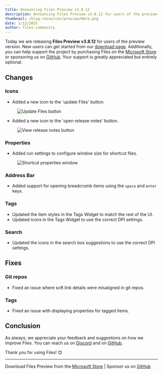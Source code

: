 ```yaml
---
title: Announcing Files Preview v3.8.12
description: Announcing Files Preview v3.8.12 for users of the preview version.
thumbnail: /blog-resources/preview/Hero.png
date: 1/12/2025
author: files-community
---
```


Today we are releasing **Files Preview v3.8.12** for users of the preview version. New users can get started from our [download page](/download/). Additionally, you can help support the project by purchasing Files on the [Microsoft Store](ms-windows-store://pdp/?ProductId=9NSQD9PKV3SS&cid=FilesWebsite) or sponsoring us on [GitHub](https://github.com/sponsors/yaira2). Your support is greatly appreciated but entirely optional.

## Changes

### Icons

- Added a new icon to the 'update Files' button.

<figure>
    <img src="/blog-resources/v3-8-12/UpdateFilesIcon.png" alt="Update Files button" />
</figure>

- Added a new icon to the 'open release notes' button.

<figure>
    <img src="/blog-resources/v3-8-12/ReleaseNotesIcon.png" alt="View release notes button" />
</figure>

### Properties

- Added run settings to configure window size for shortcut files.

<figure>
    <img src="/blog-resources/v3-8-12/ShortcutWindowArgs.png" alt="Shortcut properties window" />
</figure>

### Address Bar

- Added support for opening breadcrumb items using the `space` and `enter` keys.

### Tags

- Updated the item styles in the Tags Widget to match the rest of the UI.
- Updated icons in the Tags Widget to use the correct DPI settings.

### Search

- Updated the icons in the search box suggestions to use the correct DPI settings.

## Fixes

### Git repos

- Fixed an issue where soft link details were misaligned in git repos.

### Tags

- Fixed an issue with displaying properties for tagged items.

## Conclusion

As always, we appreciate your feedback and suggestions on how we improve Files. You can reach us on [Discord](https://discord.gg/files) and on [GitHub](https://github.com/files-community/Files/).

Thank you for using Files! 😊

---

Download Files Preview from the [Microsoft Store](ms-windows-store://pdp/?ProductId=9NSQD9PKV3SS&cid=FilesWebsite) | Sponsor us on [GitHub](https://github.com/sponsors/yaira2/)